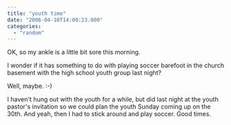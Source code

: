 ```yaml
---
title: "youth time"
date: "2006-04-10T14:00:23.000"
categories: 
  - "random"
---
```


OK, so my ankle is a little bit sore this morning.

I wonder if it has something to do with playing soccer barefoot in the church basement with the high school youth group last night?

Well, maybe. :-)

I haven't hung out with the youth for a while, but did last night at the youth pastor's invitation so we could plan the youth Sunday coming up on the 30th. And yeah, then I had to stick around and play soccer. Good times.
